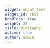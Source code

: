 ```yaml
---
widget: about test
widget_id: TEST
headless: true
weight: 20
title: Biography
active: true
author: admin
---
```

